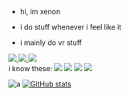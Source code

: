   - hi, im xenon

  - i do stuff whenever i feel like it

  - i mainly do vr stuff

<div class="cool-stuff" id="cool-stuff">
  <a href="https://www.youtube.com/channel/UCIMNqUjrmXPZHcOh9Q77nLA">
    <img src="https://img.shields.io/badge/YouTube-red?style=for-the-badge&logo=youtube&logoColor=white"/>
  </a>
  <a href="[https://www.youtube.com/channel/UCIMNqUjrmXPZHcOh9Q77nLA](https://twitter.com/xenonorsomethin)">
    <img src="https://img.shields.io/badge/Twitter-blue?style=for-the-badge&logo=twitter&logoColor=white"/>
  </a>
  
  <img src="https://komarev.com/ghpvc/?username=xenonorsomething&style=flat-square&color=blue"/>
</div>
i know these:
<img src="https://img.shields.io/badge/c%23-%23239120.svg?style=for-the-badge&logo=c-sharp&logoColor=white"></img> <img src="https://img.shields.io/badge/javascript-%23323330.svg?style=for-the-badge&logo=javascript&logoColor=%23F7DF1E"></img> <img src="https://img.shields.io/badge/rust-%23000000.svg?style=for-the-badge&logo=rust&logoColor=white"></img> <img src="https://img.shields.io/badge/unity-%23000000.svg?style=for-the-badge&logo=unity&logoColor=white"></img>

![a](https://github-readme-stats.vercel.app/api?username=xenonorsomething&show_icons=true&theme=radical)
[![GitHub stats](https://github-readme-stats.vercel.app/api?username=XenonOrSomething)](https://github.com/anuraghazra/github-readme-stats)




<!---
XenonOrSomething/XenonOrSomething is a ✨ special ✨ repository because its `README.md` (this file) appears on your GitHub profile.
You can click the Preview link to take a look at your changes.
--->
